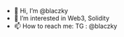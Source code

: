 - 👋 Hi, I’m @blaczky
- 👀 I’m interested in Web3, Solidity
- 📫 How to reach me: TG : @blaczky

<!---
blaczky/blaczky is a ✨ special ✨ repository because its `README.md` (this file) appears on your GitHub profile.
You can click the Preview link to take a look at your changes.
--->

